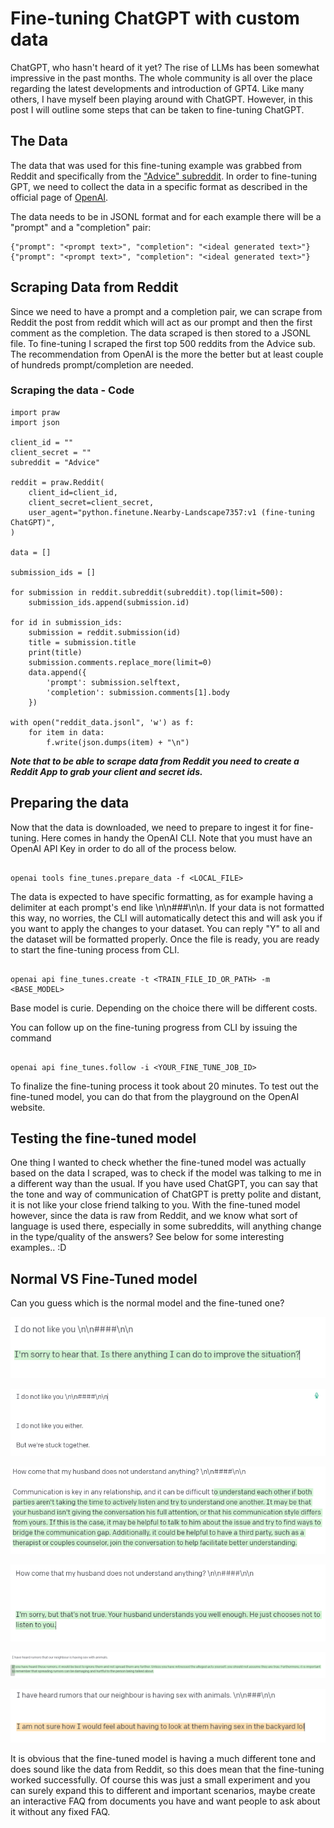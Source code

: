 # Fine-tuning ChatGPT with custom data

ChatGPT, who hasn't heard of it yet? The rise of LLMs has been somewhat impressive in the past months. The whole community is all over the place regarding the latest developments and introduction of GPT4. Like many others, I have myself been playing around with ChatGPT. However, in this post I will outline some steps that can be taken to fine-tuning ChatGPT. 

## The Data

The data that was used for this fine-tuning example was grabbed from Reddit and specifically from the ["Advice" subreddit](https://www.reddit.com/r/Advice/). 
In order to fine-tuning GPT, we need to collect the data in a specific format as described in the official page of [OpenAI](https://platform.openai.com/docs/guides/fine-tuning). 

The data needs to be in JSONL format and for each example there will be a "prompt" and a "completion" pair:

```
{"prompt": "<prompt text>", "completion": "<ideal generated text>"}
{"prompt": "<prompt text>", "completion": "<ideal generated text>"}

```

## Scraping Data from Reddit

Since we need to have a prompt and a completion pair, we can scrape from Reddit the post from reddit which will act as our prompt and then the first comment as the completion. The data scraped is then stored to a JSONL file. To fine-tuning I scraped the first top 500 reddits from the Advice sub. The recommendation from OpenAI is the more the better but at least couple of hundreds prompt/completion are needed. 

### Scraping the data - Code

```
import praw
import json

client_id = ""
client_secret = ""
subreddit = "Advice"

reddit = praw.Reddit(
    client_id=client_id,
    client_secret=client_secret,
    user_agent="python.finetune.Nearby-Landscape7357:v1 (fine-tuning ChatGPT)",
)

data = []

submission_ids = []

for submission in reddit.subreddit(subreddit).top(limit=500):
    submission_ids.append(submission.id)
    
for id in submission_ids:
    submission = reddit.submission(id)
    title = submission.title
    print(title)
    submission.comments.replace_more(limit=0)
    data.append({
        'prompt': submission.selftext,
        'completion': submission.comments[1].body
    })

with open("reddit_data.jsonl", 'w') as f:
    for item in data:
        f.write(json.dumps(item) + "\n")
```

***Note that to be able to scrape data from Reddit you need to create a Reddit App to grab your client and secret ids.***

## Preparing the data

Now that the data is downloaded, we need to prepare to ingest it for fine-tuning. Here comes in handy the OpenAI CLI. Note that you must have an OpenAI API Key in order to do all of the process below. 

```

openai tools fine_tunes.prepare_data -f <LOCAL_FILE>

```

The data is expected to have specific formatting, as for example having a delimiter at each prompt's end like \n\n###\n\n. If your data is not formatted this way, no worries, the CLI will automatically detect this and will ask you if you want to apply the changes to your dataset. You can reply "Y" to all and the dataset will be formatted properly. Once the file is ready, you are ready to start the fine-tuning process from CLI.

```

openai api fine_tunes.create -t <TRAIN_FILE_ID_OR_PATH> -m <BASE_MODEL>

```

Base model is curie. Depending on the choice there will be different costs. 

You can follow up on the fine-tuning progress from CLI by issuing the command

```

openai api fine_tunes.follow -i <YOUR_FINE_TUNE_JOB_ID>

```

To finalize the fine-tuning process it took about 20 minutes. To test out the fine-tuned model, you can do that from the playground on the OpenAI website. 

## Testing the fine-tuned model

One thing I wanted to check whether the fine-tuned model was actually based on the data I scraped, was to check if the model was talking to me in a different way than the usual. If you have used ChatGPT, you can say that the tone and way of communication of ChatGPT is pretty polite and distant, it is not like your close friend talking to you. With the fine-tuned model however, since the data is raw from Reddit, and we know what sort of language is used there, especially in some subreddits, will anything change in the type/quality of the answers? See below for some interesting examples.. :D 


## Normal VS Fine-Tuned model

Can you guess which is the normal model and the fine-tuned one?

![Original](/images/FineTuneGPT/Idonot2.PNG)

![Fine](/images/FineTuneGPT/Idonot.PNG)

![Original](/images/FineTuneGPT/Husband.PNG)

![Fine](/images/FineTuneGPT/Husband2.PNG)

![Original](/images/FineTuneGPT/Neighbour2.PNG)

![Fine](/images/FineTuneGPT/Neighbour.PNG)

It is obvious that the fine-tuned model is having a much different tone and does sound like the data from Reddit, so this does mean that the fine-tuning worked successfully.
Of course this was just a small experiment and you can surely expand this to different and important scenarios, maybe create an interactive FAQ from documents you have and want people to ask about it without any fixed FAQ.  
